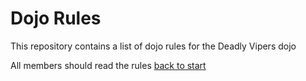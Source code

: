 Dojo Rules
==========

This repository contains a list of dojo rules for the Deadly Vipers dojo

All members should read the rules
[back to start](https://github.com/deadlyvipers)
